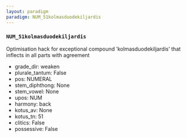 ```yaml
---
layout: paradigm
paradigm: NUM_51kolmasduodekiljardis
---
```

### ` NUM_51kolmasduodekiljardis `

Optimisation hack for exceptional compound ’kolmasduodekiljardis’ that inflects in all parts with agreement
* grade_dir: weaken
* plurale_tantum: False
* pos: NUMERAL
* stem_diphthong: None
* stem_vowel: None
* upos: NUM
* harmony: back
* kotus_av: None
* kotus_tn: 51
* clitics: False
* possessive: False
